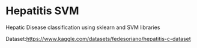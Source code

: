 # Hepatitis SVM
Hepatic Disease classification using sklearn and SVM libraries

Dataset:https://www.kaggle.com/datasets/fedesoriano/hepatitis-c-dataset
